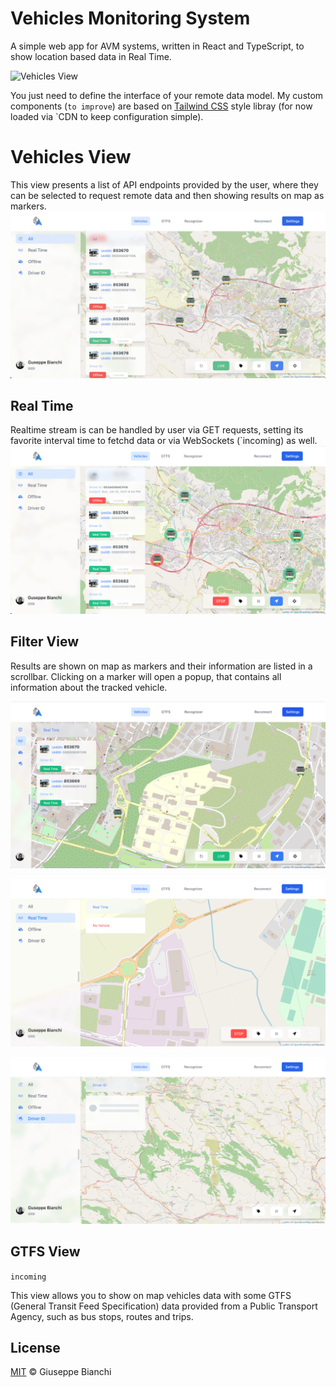 # Vehicles Monitoring System

A simple web app for AVM systems, written in React and TypeScript, to show location based data in Real Time.

![Vehicles View](https://github.com/giuseppebianchi/vehicle-monitoring-system/blob/master/public/screenshots/demo.gif?raw=true)

You just need to define the interface of your remote data model.
My custom components (`to improve`) are based on [Tailwind CSS](http://tailwindcss.com) style libray (for now loaded via `CDN to keep configuration simple).


# Vehicles View

This view presents a list of API endpoints provided by the user, where they can be selected to request remote data and then showing results on map as markers.
![Vehicles View](https://github.com/giuseppebianchi/vehicle-monitoring-system/blob/master/public/screenshots/all_view.png?raw=true)

## Real Time
Realtime stream is can be handled by user via GET requests, setting its favorite interval time to fetchd data or via WebSockets (`incoming) as well.
![Vehicles Real Time](https://github.com/giuseppebianchi/vehicle-monitoring-system/blob/master/public/screenshots/all_realtime.png?raw=true)

## Filter View
Results are shown on map as markers and their information are listed in a scrollbar. Clicking on a  marker will open a popup, that contains all information about the tracked vehicle.

![Filter View](https://github.com/giuseppebianchi/vehicle-monitoring-system/blob/master/public/screenshots/filter.png?raw=true)

![Filter View Empty](https://github.com/giuseppebianchi/vehicle-monitoring-system/blob/master/public/screenshots/empty.png?raw=true)

![Filter Loading View](https://github.com/giuseppebianchi/vehicle-monitoring-system/blob/master/public/screenshots/loading.png?raw=true)

## GTFS View
`incoming`

This view allows you to show on map vehicles data with some GTFS (General Transit Feed Specification) data provided from a Public Transport Agency, such as bus stops, routes and trips.

## License

[MIT](LICENSE) © Giuseppe Bianchi
